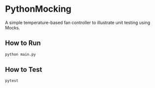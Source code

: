 # PythonMocking

A simple temperature-based fan controller to illustrate unit testing using Mocks.

## How to Run

```bash
python main.py
```


## How to Test

```bash
pytest
```

